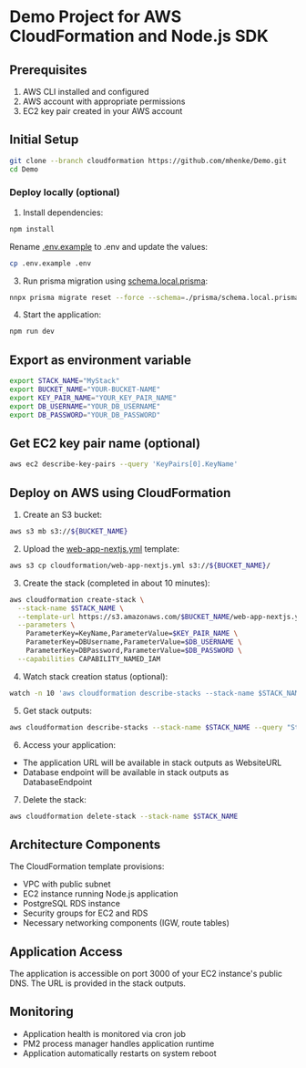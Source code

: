 # Demo Project for AWS CloudFormation and Node.js SDK

## Prerequisites

1. AWS CLI installed and configured
1. AWS account with appropriate permissions
1. EC2 key pair created in your AWS account

## Initial Setup

```bash
git clone --branch cloudformation https://github.com/mhenke/Demo.git
cd Demo
```

### Deploy locally (optional)

1. Install dependencies:

```bash
npm install
```

Rename [.env.example](.env.example) to .env and update the values:

```bash
cp .env.example .env
```

3. Run prisma migration using [schema.local.prisma](prisma/schema.local.prisma):

```bash
nnpx prisma migrate reset --force --schema=./prisma/schema.local.prisma && npx prisma migrate dev --name init --schema=./prisma/schema.local.prisma
```

4. Start the application:

```bash
npm run dev
```

## Export as environment variable

```bash
export STACK_NAME="MyStack"
export BUCKET_NAME="YOUR-BUCKET-NAME"
export KEY_PAIR_NAME="YOUR_KEY_PAIR_NAME"
export DB_USERNAME="YOUR_DB_USERNAME"
export DB_PASSWORD="YOUR_DB_PASSWORD"
```

## Get EC2 key pair name (optional)

```bash
aws ec2 describe-key-pairs --query 'KeyPairs[0].KeyName'
```

## Deploy on AWS using CloudFormation

1. Create an S3 bucket:

```bash
aws s3 mb s3://${BUCKET_NAME}
```

2. Upload the [web-app-nextjs.yml](cloudformation/web-app-nextjs.yml) template:

```bash
aws s3 cp cloudformation/web-app-nextjs.yml s3://${BUCKET_NAME}/
```

3. Create the stack (completed in about 10 minutes):

```bash
aws cloudformation create-stack \
  --stack-name $STACK_NAME \
  --template-url https://s3.amazonaws.com/$BUCKET_NAME/web-app-nextjs.yml \
  --parameters \
    ParameterKey=KeyName,ParameterValue=$KEY_PAIR_NAME \
    ParameterKey=DBUsername,ParameterValue=$DB_USERNAME \
    ParameterKey=DBPassword,ParameterValue=$DB_PASSWORD \
  --capabilities CAPABILITY_NAMED_IAM
```

4. Watch stack creation status (optional):

```bash
watch -n 10 'aws cloudformation describe-stacks --stack-name $STACK_NAME --query "Stacks[0].StackStatus"'
```

5. Get stack outputs:

```bash
aws cloudformation describe-stacks --stack-name $STACK_NAME --query "Stacks[0].Outputs" > stack-outputs.json
```

6. Access your application:

- The application URL will be available in stack outputs as WebsiteURL
- Database endpoint will be available in stack outputs as DatabaseEndpoint

7. Delete the stack:

```bash
aws cloudformation delete-stack --stack-name $STACK_NAME
```

## Architecture Components

The CloudFormation template provisions:

- VPC with public subnet
- EC2 instance running Node.js application
- PostgreSQL RDS instance
- Security groups for EC2 and RDS
- Necessary networking components (IGW, route tables)

## Application Access

The application is accessible on port 3000 of your EC2 instance's public DNS. The URL is provided in the stack outputs.

## Monitoring

- Application health is monitored via cron job
- PM2 process manager handles application runtime
- Application automatically restarts on system reboot
